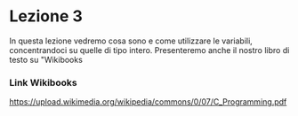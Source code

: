 # Lezione 3
In questa lezione vedremo cosa sono e come utilizzare le variabili, concentrandoci su quelle di tipo intero. Presenteremo anche il nostro libro di testo su "Wikibooks

### Link Wikibooks
https://upload.wikimedia.org/wikipedia/commons/0/07/C_Programming.pdf
